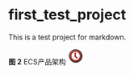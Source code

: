 # first_test_project

This is a test project for markdown.

**图 2** ECS产品架构
![](Figures\ECS产品架构.png "ECS产品架构")
